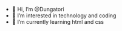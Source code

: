 - 👋 Hi, I’m @Dungatori
- 👀 I’m interested in technology and coding
- 🌱 I’m currently learning html and css
